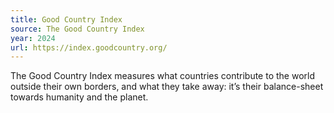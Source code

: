 ```yaml
---
title: Good Country Index
source: The Good Country Index
year: 2024
url: https://index.goodcountry.org/
---
```


The Good Country Index measures what countries contribute to the world outside their own borders, and what they take away: it’s their balance-sheet towards humanity and the planet.
